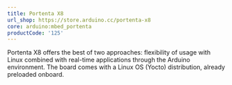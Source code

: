 ```yaml
---
title: Portenta X8
url_shop: https://store.arduino.cc/portenta-x8
core: arduino:mbed_portenta
productCode: '125'
---
```


Portenta X8 offers the best of two approaches: flexibility of usage with Linux combined with real-time applications through the Arduino environment. The board comes with a Linux OS (Yocto) distribution, already preloaded onboard.